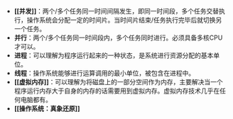 - **[[并发]]**：两个/多个任务同一时间间隔发生，即同一时间段，多个任务交替执行，操作系统会分配一定的时间片。当时间片结束/任务执行完毕后就切换另一个任务。
- **并行**：两个/多个任务同一时间段内，多个任务同时进行。必须具备多核CPU才可以。
- **进程**：可以理解为程序运行起来的一种状态，是系统进行资源分配的基本单位。
- **线程**：操作系统能够进行运算调用的最小单位，被包含在进程中。
- **[[虚拟内存]]**：可以理解为将磁盘上的一部分空间作为内存，主要解决当一个程序运行内存大于自身的内存的话需要用到虚拟内存。虚拟内存技术几乎在任何电脑都有。
- **[[操作系统：真象还原]]**